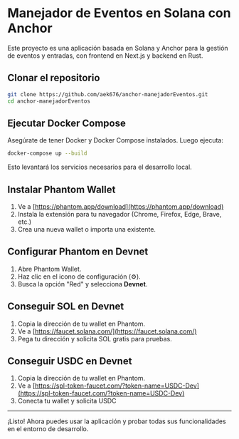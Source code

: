 # Manejador de Eventos en Solana con Anchor

Este proyecto es una aplicación basada en Solana y Anchor para la gestión de eventos y entradas, con frontend en Next.js y backend en Rust.

## Clonar el repositorio

```bash
git clone https://github.com/aek676/anchor-manejadorEventos.git
cd anchor-manejadorEventos
```

## Ejecutar Docker Compose

Asegúrate de tener Docker y Docker Compose instalados. Luego ejecuta:

```bash
docker-compose up --build
```

Esto levantará los servicios necesarios para el desarrollo local.

## Instalar Phantom Wallet

1. Ve a [https://phantom.app/download](https://phantom.app/download)
2. Instala la extensión para tu navegador (Chrome, Firefox, Edge, Brave, etc.)
3. Crea una nueva wallet o importa una existente.

## Configurar Phantom en Devnet

1. Abre Phantom Wallet.
2. Haz clic en el icono de configuración (⚙️).
3. Busca la opción "Red" y selecciona **Devnet**.

## Conseguir SOL en Devnet

1. Copia la dirección de tu wallet en Phantom.
2. Ve a [https://faucet.solana.com/](https://faucet.solana.com/)
3. Pega tu dirección y solicita SOL gratis para pruebas.

## Conseguir USDC en Devnet

1. Copia la dirección de tu wallet en Phantom.
2. Ve a [https://spl-token-faucet.com/?token-name=USDC-Dev](https://spl-token-faucet.com/?token-name=USDC-Dev)
3. Conecta tu wallet y solicita USDC

---

¡Listo! Ahora puedes usar la aplicación y probar todas sus funcionalidades en el entorno de desarrollo.
